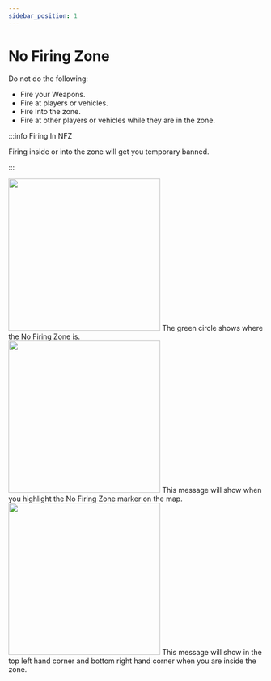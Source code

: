 ```yaml
---
sidebar_position: 1
---
```


# No Firing Zone

Do not do the following:
- Fire your Weapons.
- Fire at players or vehicles.
- Fire Into the zone.
- Fire at other players or vehicles while they are in the zone.

:::info Firing In NFZ

Firing inside or into the zone will get you temporary banned.

:::  

  <div class="flex-vcenter mb-1">
    <img src="/img/nfz/nfzmapzone.png" width="300px"/>
    The green circle shows where the No Firing Zone is.
  </div>

  <div class="flex-vcenter mb-1">
    <img src="/img/nfz/nfzmappopup.png" width="300px"/>
    This message will show when you highlight the No Firing Zone marker on the map.
  </div>

  <div class="flex-vcenter">
    <img src="/img/nfz/nfzmsgpopup.png" width="300px"/>
    This message will show in the top left hand corner and bottom right hand corner when you are inside the zone.
  </div>
